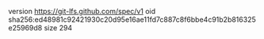 version https://git-lfs.github.com/spec/v1
oid sha256:ed48981c92421930c20d95e16ae11fd7c887c8f6bbe4c91b2b816325e25969d8
size 294
